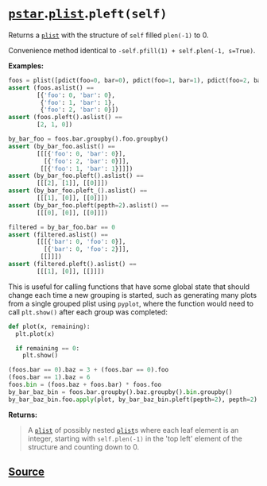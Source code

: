 # [`pstar`](./pstar.md).[`plist`](./pstar_plist.md).`pleft(self)`

Returns a [`plist`](./pstar_plist.md) with the structure of `self` filled `plen(-1)` to 0.

Convenience method identical to `-self.pfill(1) + self.plen(-1, s=True)`.

**Examples:**
```python
foos = plist([pdict(foo=0, bar=0), pdict(foo=1, bar=1), pdict(foo=2, bar=0)])
assert (foos.aslist() ==
        [{'foo': 0, 'bar': 0},
         {'foo': 1, 'bar': 1},
         {'foo': 2, 'bar': 0}])
assert (foos.pleft().aslist() ==
        [2, 1, 0])

by_bar_foo = foos.bar.groupby().foo.groupby()
assert (by_bar_foo.aslist() ==
        [[[{'foo': 0, 'bar': 0}],
          [{'foo': 2, 'bar': 0}]],
         [[{'foo': 1, 'bar': 1}]]])
assert (by_bar_foo.pleft().aslist() ==
        [[[2], [1]], [[0]]])
assert (by_bar_foo.pleft_().aslist() ==
        [[[1], [0]], [[0]]])
assert (by_bar_foo.pleft(pepth=2).aslist() ==
        [[[0], [0]], [[0]]])

filtered = by_bar_foo.bar == 0
assert (filtered.aslist() ==
        [[[{'bar': 0, 'foo': 0}],
          [{'bar': 0, 'foo': 2}]],
         [[]]])
assert (filtered.pleft().aslist() ==
        [[[1], [0]], [[]]])
```

This is useful for calling functions that have some global state that should
change each time a new grouping is started, such as generating many plots
from a single grouped plist using `pyplot`, where the function would need to
call `plt.show()` after each group was completed:
```python
def plot(x, remaining):
  plt.plot(x)

  if remaining == 0:
    plt.show()

(foos.bar == 0).baz = 3 + (foos.bar == 0).foo
(foos.bar == 1).baz = 6
foos.bin = (foos.baz + foos.bar) * foos.foo
by_bar_baz_bin = foos.bar.groupby().baz.groupby().bin.groupby()
by_bar_baz_bin.foo.apply(plot, by_bar_baz_bin.pleft(pepth=2), pepth=2)
```

**Returns:**

>    A [`plist`](./pstar_plist.md) of possibly nested [`plist`](./pstar_plist.md)s where each leaf element is an integer,
>    starting with `self.plen(-1)` in the 'top left' element of the structure
>    and counting down to 0.



## [Source](../pstar/pstar.py#L5312-L5372)